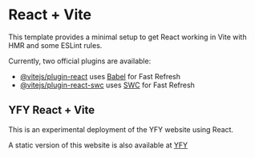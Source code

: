 # React + Vite #

This template provides a minimal setup to get React working in Vite with HMR and some ESLint rules.

Currently, two official plugins are available:

- [@vitejs/plugin-react](https://github.com/vitejs/vite-plugin-react/blob/main/packages/plugin-react/README.md) uses [Babel](https://babeljs.io/) for Fast Refresh
- [@vitejs/plugin-react-swc](https://github.com/vitejs/vite-plugin-react-swc) uses [SWC](https://swc.rs/) for Fast Refresh

## YFY React + Vite ##

This is an experimental deployment of the YFY website using React.

A static version of this website is also available at [YFY](https://sypher12233.github.io/YFY/#)
